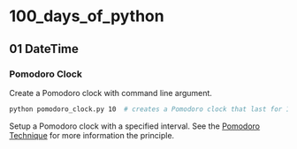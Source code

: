 # 100_days_of_python

## 01 DateTime 

### Pomodoro Clock
Create a Pomodoro clock with command line argument. 

```bash
python pomodoro_clock.py 10  # creates a Pomodoro clock that last for 10 minutes.  
```

Setup a Pomodoro clock with a specified interval. See the [Pomodoro Technique](https://en.wikipedia.org/wiki/Pomodoro_Technique) for more information the principle. 

